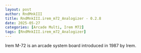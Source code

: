 ```yaml
---
layout: post
author: RndMnkIII
title: RndMnkIII.irem_m72_Analogizer - 0.2.8
date: 2025-05-27
categories: [Arcade Multi, Irem M72]
tags: [RndMnkIII.irem_m72_Analogizer]
---
```

Irem M-72 is an arcade system board introduced in 1987 by Irem.
